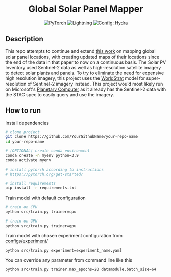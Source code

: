 <div align="center">

# Global Solar Panel Mapper

<a href="https://pytorch.org/get-started/locally/"><img alt="PyTorch" src="https://img.shields.io/badge/PyTorch-ee4c2c?logo=pytorch&logoColor=white"></a>
<a href="https://pytorchlightning.ai/"><img alt="Lightning" src="https://img.shields.io/badge/-Lightning-792ee5?logo=pytorchlightning&logoColor=white"></a>
<a href="https://hydra.cc/"><img alt="Config: Hydra" src="https://img.shields.io/badge/Config-Hydra-89b8cd"></a>

</div>

## Description

This repo attempts to continue and extend [this work](https://github.com/Lkruitwagen/solar-pv-global-inventory) on mapping global solar panel locations, with creating updated maps of their locations since the end of the data in that paper to now on a continuous basis. The Solar PV Inventory used Sentinel-2 data as well as high-resolution satellite imagery to detect solar plants and panels. To try to eliminate the need for expensive high resolution imagery, this project uses the [WorldStrat](https://worldstrat.github.io/) model for super-resolution of Sentinel-2 imagery instead. This project would most likely run on Microsoft's [Planetary Computer](https://planetarycomputer.microsoft.com/catalog) as it already has the Sentinel-2 data with the STAC spec to easily query and use the imagery. 

## How to run

Install dependencies

```bash
# clone project
git clone https://github.com/YourGithubName/your-repo-name
cd your-repo-name

# [OPTIONAL] create conda environment
conda create -n myenv python=3.9
conda activate myenv

# install pytorch according to instructions
# https://pytorch.org/get-started/

# install requirements
pip install -r requirements.txt
```

Train model with default configuration

```bash
# train on CPU
python src/train.py trainer=cpu

# train on GPU
python src/train.py trainer=gpu
```

Train model with chosen experiment configuration from [configs/experiment/](configs/experiment/)

```bash
python src/train.py experiment=experiment_name.yaml
```

You can override any parameter from command line like this

```bash
python src/train.py trainer.max_epochs=20 datamodule.batch_size=64
```
